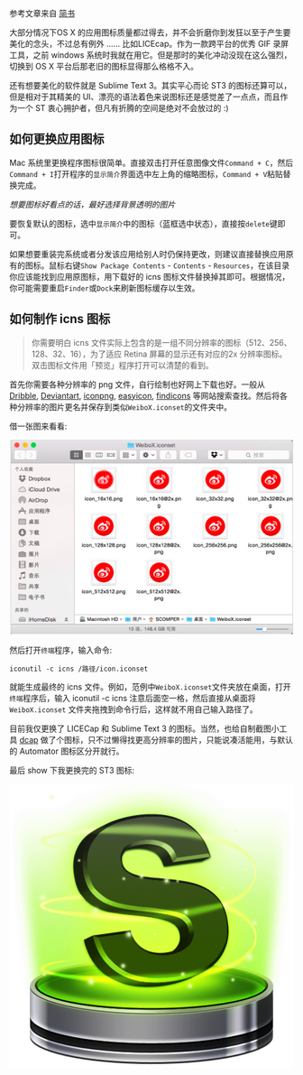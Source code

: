 <!--
.. title: 如何制作和更换 macOS 应用图标
.. slug: ru-he-zhi-zuo-he-geng-huan-macos-ying-yong-tu-biao
.. date: 2015-01-17 14:21:07 UTC+08:00
.. updated: 2017-10-26 10:21:07 UTC+08:00
.. tags: macos, icns
.. category:
.. link:
.. description:
.. type: text
.. nocomments:
.. password:
.. previewimage:
-->

参考文章来自 [简书](http://www.jianshu.com/p/2d21088a4439 "http://www.jianshu.com/p/2d21088a4439")

大部分情况下OS X 的应用图标质量都过得去，并不会折磨你到发狂以至于产生要美化的念头，不过总有例外 …… 比如LICEcap。作为一款跨平台的优秀 GIF 录屏工具，之前 windows 系统时我就在用它。但是那时的美化冲动没现在这么强烈，切换到 OS X 平台后那老旧的图标显得那么格格不入。

还有想要美化的软件就是 Sublime Text 3。其实平心而论 ST3 的图标还算可以，但是相对于其精美的 UI、漂亮的语法着色来说图标还是感觉差了一点点，而且作为一个 ST 衷心拥护者，但凡有折腾的空间是绝对不会放过的 :)

<!-- TEASER_END -->

## 如何更换应用图标

Mac 系统里更换程序图标很简单。直接双击打开任意图像文件`Command + C`，然后`Command + I`打开程序的`显示简介`界面选中左上角的缩略图标，`Command + V`粘贴替换完成。

*想要图标好看点的话，最好选择背景透明的图片*

要恢复默认的图标，选中`显示简介`中的图标（蓝框选中状态），直接按`delete`键即可。

如果想要重装完系统或者分发该应用给别人时仍保持更改，则建议直接替换应用原有的图标。鼠标右键`Show Package Contents` - `Contents` - `Resources`，在该目录你应该能找到应用原图标，用下载好的 icns 图标文件替换掉其即可。根据情况，你可能需要重启`Finder`或`Dock`来刷新图标缓存以生效。

## 如何制作 icns 图标

>你需要明白 icns 文件实际上包含的是一组不同分辨率的图标（512、256、128、32、16），为了适应 Retina 屏幕的显示还有对应的2x 分辨率图标。双击图标文件用「预览」程序打开可以清楚的看到。

首先你需要各种分辨率的 png 文件，自行绘制也好网上下载也好。一般从 [Dribble][1], [Deviantart][2], [iconpng][3], [easyicon][4], [findicons][5] 等网站搜索查找。然后将各种分辨率的图片更名并保存到类似`WeiboX.iconset`的文件夹中。

借一张图来看看:

![make_icns](/images/make_icns.png "make_icns")

然后打开`终端`程序，输入命令:

	iconutil -c icns /路径/icon.iconset

就能生成最终的 icns 文件。例如，范例中`WeiboX.iconset`文件夹放在桌面，打开`终端`程序后，输入 iconutil -c icns 注意后面空一格，然后直接从桌面将 `WeiboX.iconset` 文件夹拖拽到命令行后，这样就不用自己输入路径了。

目前我仅更换了 LICECap 和 Sublime Text 3 的图标。当然，也给自制截图小工具 [dcap](/posts/yi-xing-ming-ling-gao-ding-app-switcher-chuang-kou-jie-tu/) 做了个图标，只不过懒得找更高分辨率的图片，只能说凑活能用，与默认的 Automator 图标区分开就行。

最后 show 下我更换完的 ST3 图标:

![ST3_icon](/images/sublime_text_icon.png "ST3_icon")

[1]:https://dribbble.com/ "https://dribbble.com/"

[2]:https://deviantart.com/ "https://deviantart.com/"

[3]:http://iconpng.com/ "http://iconpng.com/"

[4]:http://easyicon.net/ "http://easyicon.net/"

[5]:http://findicons.com/ "http://findicons.com/"
